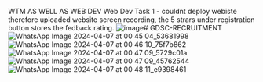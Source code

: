 WTM AS WELL AS WEB DEV
Web Dev Task 1 - couldnt deploy webiste therefore uploaded website screen recording, the 5 strars under registration button stores the fedback rating.
![image](https://github.com/Shreya-idle/GDSC-RECRUITMENT/assets/139968884/4c14a7bc-38ea-43bf-bd9b-48a4b97bebc2)# GDSC-RECRUITMENT
![WhatsApp Image 2024-04-07 at 00 45 04_53681998](https://github.com/Shreya-idle/GDSC-RECRUITMENT/assets/139968884/a4801024-0ebc-4199-99ce-6dcf57cfa23e)
![WhatsApp Image 2024-04-07 at 00 46 10_75f7b862](https://github.com/Shreya-idle/GDSC-RECRUITMENT/assets/139968884/df9661f7-75ba-47e2-8882-89a1f47df41e)
![WhatsApp Image 2024-04-07 at 00 47 09_5729c01a](https://github.com/Shreya-idle/GDSC-RECRUITMENT/assets/139968884/5c39d20d-5c12-4cb3-ab92-6bffd0dc8777)
![WhatsApp Image 2024-04-07 at 00 47 09_45762544](https://github.com/Shreya-idle/GDSC-RECRUITMENT/assets/139968884/18ed4e21-9d3f-4738-bba4-0c9a8e20cbbf)
![WhatsApp Image 2024-04-07 at 00 48 11_e9398461](https://github.com/Shreya-idle/GDSC-RECRUITMENT/assets/139968884/af6d94ff-9546-43aa-9ab9-da44aa5d37f7)
